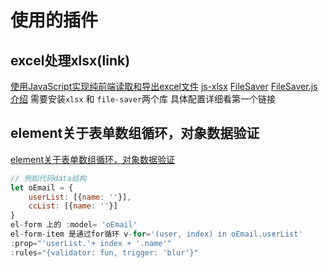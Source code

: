 # 使用的插件

## excel处理xlsx(link)

[使用JavaScript实现纯前端读取和导出excel文件](https://www.cnblogs.com/liuxianan/p/js-excel.html)
[js-xlsx](https://github.com/SheetJS/sheetjs)
[FileSaver](https://github.com/eligrey/FileSaver.js)
[FileSaver.js 介绍](https://www.cnblogs.com/yunser/p/7629399.html)
需要安装`xlsx` 和 `file-saver`两个库
具体配置详细看第一个链接

## element关于表单数组循环，对象数据验证

[element关于表单数组循环，对象数据验证](https://www.cnblogs.com/cp-cookie/p/13231060.html)

```js
// 例如代码data结构
let oEmail = {
    userList: [{name: ''}],
    ccList: [{name: ''}]
}
el-form 上的 :model= 'oEmail'
el-form-item 是通过for循环 v-for='(user, index) in oEmail.userList'
:prop="'userList.'+ index + '.name'"
:rules="{validator: fun, trigger: 'blur'}"
```
